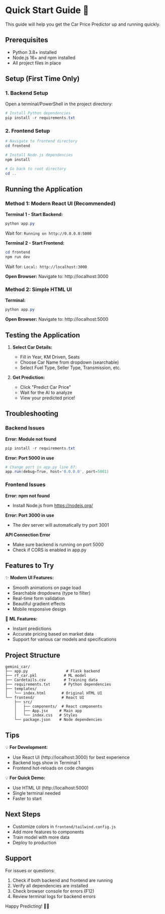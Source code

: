 # Quick Start Guide 🚀

This guide will help you get the Car Price Predictor up and running quickly.

## Prerequisites

- Python 3.8+ installed
- Node.js 16+ and npm installed
- All project files in place

## Setup (First Time Only)

### 1. Backend Setup

Open a terminal/PowerShell in the project directory:

```powershell
# Install Python dependencies
pip install -r requirements.txt
```

### 2. Frontend Setup

```powershell
# Navigate to frontend directory
cd frontend

# Install Node.js dependencies
npm install

# Go back to root directory
cd ..
```

## Running the Application

### Method 1: Modern React UI (Recommended)

**Terminal 1 - Start Backend:**
```powershell
python app.py
```
Wait for: `Running on http://0.0.0.0:5000`

**Terminal 2 - Start Frontend:**
```powershell
cd frontend
npm run dev
```
Wait for: `Local: http://localhost:3000`

**Open Browser:**
Navigate to: http://localhost:3000

### Method 2: Simple HTML UI

**Terminal:**
```powershell
python app.py
```

**Open Browser:**
Navigate to: http://localhost:5000

## Testing the Application

1. **Select Car Details:**
   - Fill in Year, KM Driven, Seats
   - Choose Car Name from dropdown (searchable)
   - Select Fuel Type, Seller Type, Transmission, etc.

2. **Get Prediction:**
   - Click "Predict Car Price"
   - Wait for the AI to analyze
   - View your predicted price!

## Troubleshooting

### Backend Issues

**Error: Module not found**
```powershell
pip install -r requirements.txt
```

**Error: Port 5000 in use**
```powershell
# Change port in app.py line 87:
app.run(debug=True, host='0.0.0.0', port=5001)
```

### Frontend Issues

**Error: npm not found**
- Install Node.js from https://nodejs.org/

**Error: Port 3000 in use**
- The dev server will automatically try port 3001

**API Connection Error**
- Make sure backend is running on port 5000
- Check if CORS is enabled in app.py

## Features to Try

✨ **Modern UI Features:**
- Smooth animations on page load
- Searchable dropdowns (type to filter)
- Real-time form validation
- Beautiful gradient effects
- Mobile responsive design

🎯 **ML Features:**
- Instant predictions
- Accurate pricing based on market data
- Support for various car models and specifications

## Project Structure

```
gemini_car/
├── app.py                 # Flask backend
├── rf_car.pkl            # ML model
├── Cardetails.csv        # Training data
├── requirements.txt      # Python dependencies
├── templates/
│   └── index.html       # Original HTML UI
└── frontend/            # React UI
    ├── src/
    │   ├── components/  # React components
    │   ├── App.jsx     # Main app
    │   └── index.css   # Styles
    └── package.json    # Node dependencies
```

## Tips

💡 **For Development:**
- Use React UI (http://localhost:3000) for best experience
- Backend logs show in Terminal 1
- Frontend hot-reloads on code changes

💡 **For Quick Demo:**
- Use HTML UI (http://localhost:5000)
- Single terminal needed
- Faster to start

## Next Steps

- Customize colors in `frontend/tailwind.config.js`
- Add more features to components
- Train model with more data
- Deploy to production

## Support

For issues or questions:
1. Check if both backend and frontend are running
2. Verify all dependencies are installed
3. Check browser console for errors (F12)
4. Review terminal logs for backend errors

Happy Predicting! 🚗💨
